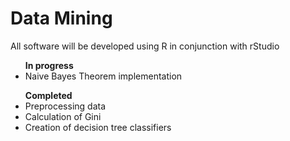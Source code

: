 # Data Mining
All software will be developed using R in conjunction with rStudio
<ul><b>In progress</b>
  <li>Naive Bayes Theorem implementation</li>
</ul>

<ul><b>Completed</b>
  <li>Preprocessing data</li>
  <li>Calculation of Gini</li>
  <li>Creation of decision tree classifiers</li>
</ul>

